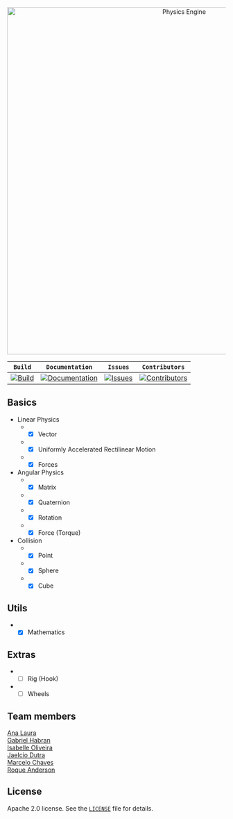 <div align="center">
	<div>
		<a href="https://github.com/marcelochaves95/PhysicsEngine">
			<img width="800" src="physics-engine.png" alt="Physics Engine">
		</a>
	</div>
</div>

| **`Build`** | **`Documentation`** | **`Issues`** | **`Contributors`** |
| --- | --- | --- | --- |
| [![Build](https://travis-ci.org/marcelochaves95/PhysicsEngine.svg?branch=master)](https://travis-ci.org/marcelochaves95/PhysicsEngine) | [![Documentation](https://img.shields.io/badge/docs-reference-blue.svg)](https://github.com/marcelochaves95/PhysicsEngine/wiki) | [![Issues](https://img.shields.io/github/issues/marcelochaves95/PhysicsEngine.svg)](https://github.com/marcelochaves95/PhysicsEngine/issues) | [![Contributors](https://img.shields.io/github/contributors/marcelochaves95/PhysicsEngine.svg)](https://github.com/marcelochaves95/PhysicsEngine/graphs/contributors)

## Basics
- Linear Physics
   - - [x] Vector
   - - [x] Uniformly Accelerated Rectilinear Motion
   - - [x] Forces

- Angular Physics
   - - [x] Matrix
   - - [x] Quaternion
   - - [x] Rotation
   - - [x] Force (Torque)

- Collision
   - - [x] Point
   - - [x] Sphere
   - - [x] Cube

## Utils
   - - [x] Mathematics
   
## Extras
   - - [ ] Rig (Hook)
   - - [ ] Wheels

## Team members
[Ana Laura](http://www.linkedin.com/in/laura-meira-36aa9313a)<br/>
[Gabriel Habran](https://www.linkedin.com/in/gabriel-augusto-mendes-habran-66ba20176)<br/>
[Isabelle Oliveira](https://www.linkedin.com/in/1sabelle0liveira)<br/>
[Jaelcio Dutra](https://www.linkedin.com/in/jaelcio-dutra)<br/>
[Marcelo Chaves](https://www.linkedin.com/in/marcelochaves95)<br/>
[Roque Anderson](https://www.linkedin.com/in/roque-anderson-88a787101)
## License
Apache 2.0 license. See the [`LICENSE`](LICENSE) file for details.
